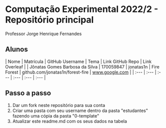 # Computação Experimental 2022/2 - Repositório principal

Professor Jorge Henrique Fernandes

## Alunos

| Nome | Matrícula | GitHub Username | Tema | Link GitHub Repo | Link Overleaf |
| Jônatas Gomes Barbosa da Silva | 170059847 | jonatas1n | Fire Forest | github.com/jonatas1n/forest-fire | www.google.com |
| :--- | :--- | :--- | :--- | :--- | :--- |

## Passo a passo

1. Dar um fork neste repositório para sua conta
2. Criar uma pasta com seu username dentro da pasta "estudantes" fazendo uma cópia da pasta "0-template"
3. Atualizar este readme.md com os seus dados na tabela
